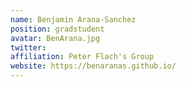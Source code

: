 ```yaml
---
name: Benjamin Arana-Sanchez
position: gradstudent
avatar: BenArana.jpg
twitter: 
affiliation: Peter Flach's Group
website: https://benaranas.github.io/
---
```

